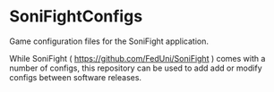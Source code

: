 # SoniFightConfigs

Game configuration files for the SoniFight application.

While SoniFight ( https://github.com/FedUni/SoniFight ) comes with a number of configs, this repository can be used to add add or modify configs between software releases.
